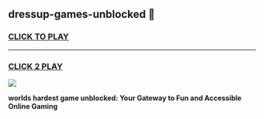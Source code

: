 
## dressup-games-unblocked 👋
<h3>
<a href="https://premium.freeplayer.one?title=dressup-games-unblocked&ref=14F">CLICK TO PLAY</a></h3>
<hr>

<h3>
<a href="https://premium.freeplayer.one?title=dressup-games-unblocked&ref=14F">CLICK 2 PLAY</a>
  
</h3>

<a href="https://premium.freeplayer.one?title=dressup-games-unblocked&ref=12F/"><img src="https://clearcache.store/games.png"></a>


**worlds hardest game unblocked: Your Gateway to Fun and Accessible Online Gaming**
